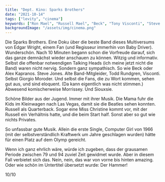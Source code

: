 ```yaml
---
title: "Dept. Kino: Sparks Brothers"
date: "2021-10-14"
tags: ["levity", "cinema"]
keywords: ["Ron Mael", "Russell Mael", "Beck", "Tony Visconti", "Steve Jones", "Todd Rundgren"]
backgroundImage: "/assets/img/cinema.png"
---
```

<!-- Excerpt Start -->
Die Sparks Brothers. Eine Doku über die beste Band dieses Multiversums von Edgar Wright, einem Fan (und Regisseur immerhin von Baby Driver). Wunderschön. <!-- Excerpt End --> Nach 10 Minuten begann schon die Vorfreude darauf, sich das ganze demnächst wieder anschauen zu können. Witzig und informativ. Selbst die offenbar notwendigen Talking Heads (ich meine jetzt nicht die Band) waren nicht nervig. Sondern ganz sympathisch. So wie Beck oder Alex Kapranos. Steve Jones. Alte Band-Mitgleider, Todd Rundgren, Visconti. Selbst Giorgio Moroder. Und selbst die Fans, die zu Wort kommen, sehen gut aus, und sind eloquent. (Da kann eigentlich was nicht stimmen.) Abwesend komischerweise Morrissey. Und Siouxsie.

Schöne Bilder aus der Jugend. Immer mit ihrer Musik. Die Mama fuhr die Kids im Kleinwagen nach Las Vegas, damit sie die Beatles sehen konnten. Russell als Quarterback. Sogar eine Miss Christine kommt vor, mit der Russell ein Verhältnis hatte, und die beim  Start half. Sonst aber so gut wie nichts Privates. 

So unfassbar gute Musik. Allein die erste Single, Computer Girl von 1966 (mit der selbstverständlich Kraftwerk um Jahre geschlagen wurden) hätte für einen Platz auf dem Olymp gereicht. 

Wenn ich ganz ehrlich wäre, würde ich zugeben, dass der grausamen Periode zwischen 79 und 94 zuviel Zeit gewidmet wurde. Aber in diesem Fall verbietet sich das. Nein, nein, das war von vorne bis hinten amazing. Oder wie schön im Untertitel übersetzt wurde: Der Hammer!

10/10
